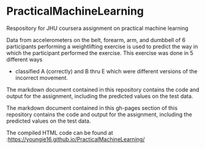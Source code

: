 # PracticalMachineLearning
Respository for JHU coursera assignment on practical machine learning

Data from accelerometers on the belt, forearm, arm, and dumbbell of 6 participants performing a weightlifting exercise is used to predict the way 
in which the participant performed the exercise. This exercise was done in 5 different ways 
-  classified A (correctly) and B thru E which were different versions of the incorrect movement.

The markdown document contained in this repository contains the code and output for the assignment, including the predicted values on the test data.

The markdown document contained in this gh-pages section of this repository contains the code and output for the assignment, including the predicted values on the test data.

The compiled HTML code can be found at :https://youngie16.github.io/PracticalMachineLearning/
#

